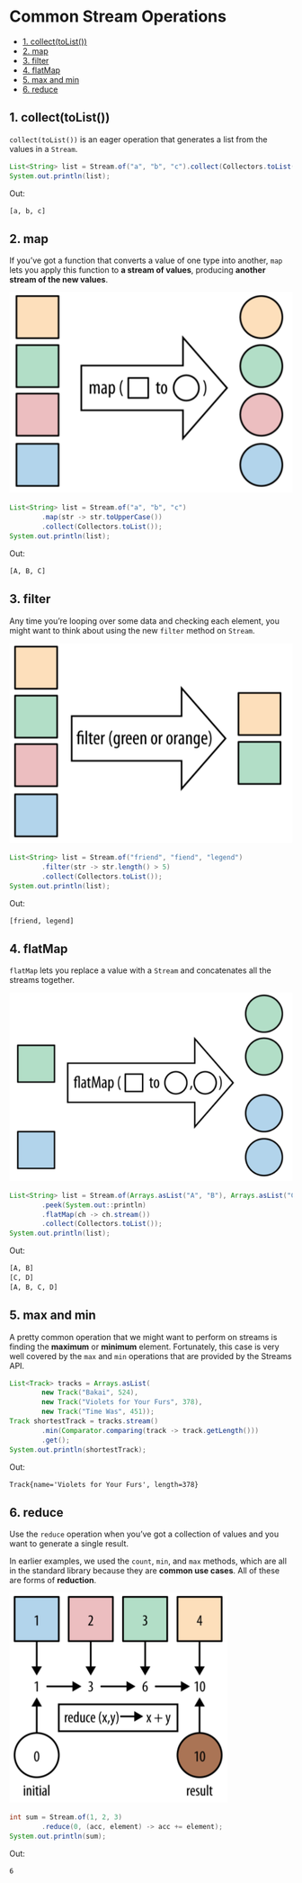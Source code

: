 # Common Stream Operations

<!-- TOC -->

- [1. collect(toList())](#1-collecttolist)
- [2. map](#2-map)
- [3. filter](#3-filter)
- [4. flatMap](#4-flatmap)
- [5. max and min](#5-max-and-min)
- [6. reduce](#6-reduce)

<!-- /TOC -->

## 1. collect(toList())

`collect(toList())` is an eager operation that generates a list from the values in a `Stream`.

```java
List<String> list = Stream.of("a", "b", "c").collect(Collectors.toList());
System.out.println(list);
```

Out:

```txt
[a, b, c]
```

## 2. map

If you’ve got a function that converts a value of one type into another, `map` lets you apply this function to **a stream of values**, producing **another stream of the new values**.

![](images/the_map_operation.png)

```java
List<String> list = Stream.of("a", "b", "c")
        .map(str -> str.toUpperCase())
        .collect(Collectors.toList());
System.out.println(list);
```

Out:

```txt
[A, B, C]
```

## 3. filter

Any time you’re looping over some data and checking each element, you might want to think about using the new `filter` method on `Stream`.

![](images/the_filter_operation.png)

```java
List<String> list = Stream.of("friend", "fiend", "legend")
        .filter(str -> str.length() > 5)
        .collect(Collectors.toList());
System.out.println(list);
```

Out:

```txt
[friend, legend]
```

## 4. flatMap

`flatMap` lets you replace a value with a `Stream` and concatenates all the streams together.

![](images/the_flatmap_operation.png)

```java
List<String> list = Stream.of(Arrays.asList("A", "B"), Arrays.asList("C", "D"))
        .peek(System.out::println)
        .flatMap(ch -> ch.stream())
        .collect(Collectors.toList());
System.out.println(list);
```

Out:

```txt
[A, B]
[C, D]
[A, B, C, D]
```

## 5. max and min

A pretty common operation that we might want to perform on streams is finding the **maximum** or **minimum** element. Fortunately, this case is very well covered by the `max` and `min` operations that are provided by the Streams API.

```java
List<Track> tracks = Arrays.asList(
        new Track("Bakai", 524),
        new Track("Violets for Your Furs", 378),
        new Track("Time Was", 451));
Track shortestTrack = tracks.stream()
        .min(Comparator.comparing(track -> track.getLength()))
        .get();
System.out.println(shortestTrack);
```

Out:

```txt
Track{name='Violets for Your Furs', length=378}
```

## 6. reduce

Use the `reduce` operation when you’ve got a collection of values and you want to generate a single result.

In earlier examples, we used the `count`, `min`, and `max` methods, which are all in the standard library because they are **common use cases**. All of these are forms of **reduction**.

![](images/the_reduce_operation_sum.png)

```java
int sum = Stream.of(1, 2, 3)
        .reduce(0, (acc, element) -> acc += element);
System.out.println(sum);
```

Out:

```txt
6
```
